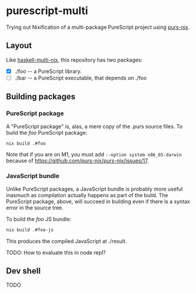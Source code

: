 # purescript-multi

Trying out Nixification of a multi-package PureScript project using [purs-nix](https://github.com/purs-nix/purs-nix).

## Layout

Like [haskell-multi-nix](https://github.com/srid/haskell-multi-nix), this repository has two packages:

- [x] ./foo -- a PureScript library.
- [ ] ./bar -- a PureScript executable, that depends on ./foo

## Building packages

### PureScript package 

A "PureScript package" is, alas, a mere copy of the .purs source files. To build the *foo* PureScript package:

``` sh
nix build .#foo
```

Note that if you are on M1, you must add `--option system x86_65-darwin` because of https://github.com/purs-nix/purs-nix/issues/17.

### JavaScript bundle

Unlike PureScript packages, a JavaScript bundle is probably more useful inasmuch as compilation actually happens as part of the build. The PureScript package, above, will succeed in building even if there is a syntax error in the source tree.

To build the *foo* JS bundle:

``` sh
nix build .#foo-js
```

This produces the compiled JavaScript at ./result.

TODO: How to evaluate this in node repl?

## Dev shell

TODO
